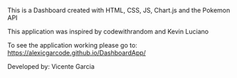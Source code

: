 This is a Dashboard created with HTML, CSS, JS, Chart.js and the Pokemon API

This application was inspired by codewithrandom and Kevin Luciano

To see the application working please go to: https://alexicgarcode.github.io/DashboardApp/

Developed by: Vicente Garcia